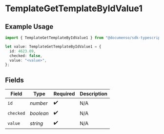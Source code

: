 # TemplateGetTemplateByIdValue1

## Example Usage

```typescript
import { TemplateGetTemplateByIdValue1 } from "@documenso/sdk-typescript/models/operations";

let value: TemplateGetTemplateByIdValue1 = {
  id: 4623.09,
  checked: false,
  value: "<value>",
};
```

## Fields

| Field              | Type               | Required           | Description        |
| ------------------ | ------------------ | ------------------ | ------------------ |
| `id`               | *number*           | :heavy_check_mark: | N/A                |
| `checked`          | *boolean*          | :heavy_check_mark: | N/A                |
| `value`            | *string*           | :heavy_check_mark: | N/A                |